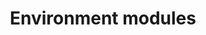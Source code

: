 ---
layout: page
title: Environment modules
parent: Software
grand_parent: Getting Started
nav_order: 1
---